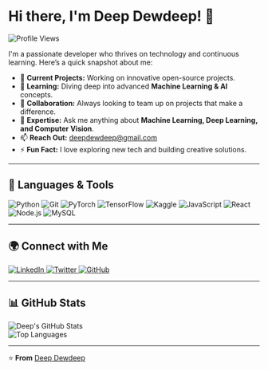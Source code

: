 # Hi there, I'm Deep Dewdeep! 👋

![Profile Views](https://komarev.com/ghpvc/?username=deepdewdeep&label=Profile%20views&color=0e75b6&style=flat)

I'm a passionate developer who thrives on technology and continuous learning. Here’s a quick snapshot about me:

- 🔨 **Current Projects:** Working on innovative open-source projects.
- 🌱 **Learning:** Diving deep into advanced **Machine Learning & AI** concepts.
- 🤝 **Collaboration:** Always looking to team up on projects that make a difference.
- 💬 **Expertise:** Ask me anything about **Machine Learning, Deep Learning, and Computer Vision**.
- 📫 **Reach Out:** [deepdewdeep@gmail.com](mailto:deepdewdeep@gmail.com)
- ⚡ **Fun Fact:** I love exploring new tech and building creative solutions.

---

## 🚀 Languages & Tools
<p align="left">
  <img src="https://img.shields.io/badge/-Python-05122A?style=flat&logo=python" alt="Python" />
  <img src="https://img.shields.io/badge/-Git-05122A?style=flat&logo=git" alt="Git" />
  <img src="https://img.shields.io/badge/-PyTorch-05122A?style=flat&logo=pytorch" alt="PyTorch" />
  <img src="https://img.shields.io/badge/-TensorFlow-05122A?style=flat&logo=tensorflow" alt="TensorFlow" />
  <img src="https://img.shields.io/badge/-Kaggle-05122A?style=flat&logo=kaggle" alt="Kaggle" />
  <img src="https://img.shields.io/badge/-JavaScript-05122A?style=flat&logo=javascript" alt="JavaScript" />
  <img src="https://img.shields.io/badge/-React-05122A?style=flat&logo=react" alt="React" />
  <img src="https://img.shields.io/badge/-Node.js-05122A?style=flat&logo=node.js" alt="Node.js" />
  <img src="https://img.shields.io/badge/-MySQL-05122A?style=flat&logo=mysql" alt="MySQL" />
</p>

---

## 🌍 Connect with Me
<p align="left">
  <a href="https://linkedin.com/in/deepdewdeep">
    <img src="https://img.shields.io/badge/LinkedIn-0A66C2?style=for-the-badge&logo=linkedin&logoColor=white" alt="LinkedIn" />
  </a>
  <a href="https://twitter.com/deepdewdeep">
    <img src="https://img.shields.io/badge/Twitter-1DA1F2?style=for-the-badge&logo=twitter&logoColor=white" alt="Twitter" />
  </a>
  <a href="https://github.com/deepdewdeep">
    <img src="https://img.shields.io/badge/GitHub-181717?style=for-the-badge&logo=github&logoColor=white" alt="GitHub" />
  </a>
</p>

---

## 📊 GitHub Stats

![Deep's GitHub Stats](https://github-readme-stats.vercel.app/api?username=deepdewdeep&show_icons=true&theme=radical)  
![Top Languages](https://github-readme-stats.vercel.app/api/top-langs/?username=deepdewdeep&layout=compact&theme=radical)

---

⭐️ **From** [Deep Dewdeep](https://github.com/deepdewdeep)
